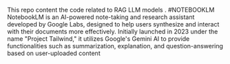 This repo content the code related to RAG LLM models .
#NOTEBOOKLM
NotebookLM is an AI-powered note-taking and research assistant developed by Google Labs, designed to help users synthesize and interact with their documents more effectively. Initially launched in 2023 under the name "Project Tailwind," it utilizes Google's Gemini AI to provide functionalities such as summarization, explanation, and question-answering based on user-uploaded content
